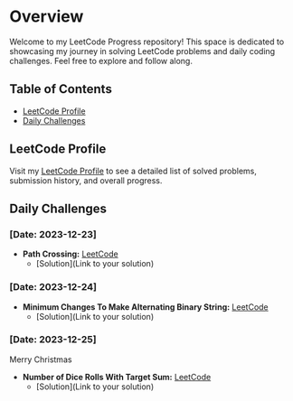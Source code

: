 # Overview

Welcome to my LeetCode Progress repository! This space is dedicated to showcasing my journey in solving LeetCode problems and daily coding challenges. Feel free to explore and follow along.

## Table of Contents

- [LeetCode Profile](#leetcode-profile)
- [Daily Challenges](#daily-challenges)

## LeetCode Profile

Visit my [LeetCode Profile](https://leetcode.com/despejo1507/) to see a detailed list of solved problems, submission history, and overall progress.

## Daily Challenges

### [Date: 2023-12-23]
- **Path Crossing:** [LeetCode](https://leetcode.com/problems/path-crossing/)
  - [Solution](Link to your solution)
 
### [Date: 2023-12-24]
- **Minimum Changes To Make Alternating Binary String:** [LeetCode](https://leetcode.com/problems/minimum-changes-to-make-alternating-binary-string/)
  - [Solution](Link to your solution)

### [Date: 2023-12-25] 
Merry Christmas
- **Number of Dice Rolls With Target Sum:** [LeetCode](https://leetcode.com/problems/number-of-dice-rolls-with-target-sum/)
  - [Solution](Link to your solution)



